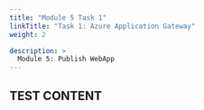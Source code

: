 ```yaml
---
title: "Module 5 Task 1"
linkTitle: "Task 1: Azure Application Gateway"
weight: 2

description: >
  Module 5: Publish WebApp
---
```


## **TEST CONTENT**